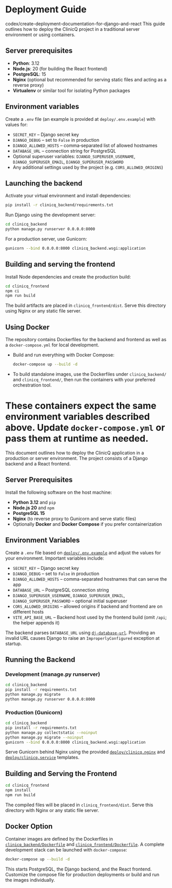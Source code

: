 # Deployment Guide

codex/create-deployment-documentation-for-django-and-react
This guide outlines how to deploy the ClinicQ project in a traditional server environment or using containers.

## Server prerequisites

* **Python**: 3.12
* **Node.js**: 20 (for building the React frontend)
* **PostgreSQL**: 15
* **Nginx** (optional but recommended for serving static files and acting as a reverse proxy)
* **Virtualenv** or similar tool for isolating Python packages

## Environment variables

Create a `.env` file (an example is provided at `deploy/.env.example`) with values for:

* `SECRET_KEY` – Django secret key
* `DJANGO_DEBUG` – set to `False` in production
* `DJANGO_ALLOWED_HOSTS` – comma‑separated list of allowed hostnames
* `DATABASE_URL` – connection string for PostgreSQL
* Optional superuser variables: `DJANGO_SUPERUSER_USERNAME`, `DJANGO_SUPERUSER_EMAIL`, `DJANGO_SUPERUSER_PASSWORD`
* Any additional settings used by the project (e.g. `CORS_ALLOWED_ORIGINS`)


## Launching the backend

Activate your virtual environment and install dependencies:

```bash
pip install -r clinicq_backend/requirements.txt
```

Run Django using the development server:

```bash
cd clinicq_backend
python manage.py runserver 0.0.0.0:8000
```

For a production server, use Gunicorn:

```bash
gunicorn --bind 0.0.0.0:8000 clinicq_backend.wsgi:application
```

## Building and serving the frontend

Install Node dependencies and create the production build:

```bash
cd clinicq_frontend
npm ci
npm run build
```

The build artifacts are placed in `clinicq_frontend/dist`. Serve this directory using Nginx or any static file server.

## Using Docker

The repository contains Dockerfiles for the backend and frontend as well as a `docker-compose.yml` for local development.

* Build and run everything with Docker Compose:
  ```bash
  docker-compose up --build -d
  ```
* To build standalone images, use the Dockerfiles under `clinicq_backend/` and `clinicq_frontend/`, then run the containers with your preferred orchestration tool.

These containers expect the same environment variables described above. Update `docker-compose.yml` or pass them at runtime as needed.
=======
This document outlines how to deploy the ClinicQ application in a production or server environment. The project consists of a Django backend and a React frontend.

## Server Prerequisites

Install the following software on the host machine:

- **Python 3.12** and `pip`
- **Node.js 20** and `npm`
- **PostgreSQL 15**
- **Nginx** (to reverse proxy to Gunicorn and serve static files)
- Optionally **Docker** and **Docker Compose** if you prefer containerization

## Environment Variables

Create a `.env` file based on [`deploy/.env.example`](../deploy/.env.example) and adjust the values for your environment. Important variables include:

- `SECRET_KEY` – Django secret key
- `DJANGO_DEBUG` – set to `False` in production
- `DJANGO_ALLOWED_HOSTS` – comma-separated hostnames that can serve the app
- `DATABASE_URL` – PostgreSQL connection string
- `DJANGO_SUPERUSER_USERNAME`, `DJANGO_SUPERUSER_EMAIL`, `DJANGO_SUPERUSER_PASSWORD` – optional initial superuser
- `CORS_ALLOWED_ORIGINS` – allowed origins if backend and frontend are on different hosts
- `VITE_API_BASE_URL` – Backend host used by the frontend build (omit `/api`; the helper appends it)

The backend parses `DATABASE_URL` using [`dj-database-url`](https://pypi.org/project/dj-database-url/). Providing an invalid URL
causes Django to raise an `ImproperlyConfigured` exception at startup.

## Running the Backend

### Development (manage.py runserver)
```bash
cd clinicq_backend
pip install -r requirements.txt
python manage.py migrate
python manage.py runserver 0.0.0.0:8000
```

### Production (Gunicorn)
```bash
cd clinicq_backend
pip install -r requirements.txt
python manage.py collectstatic --noinput
python manage.py migrate --noinput
gunicorn --bind 0.0.0.0:8000 clinicq_backend.wsgi:application
```
Serve Gunicorn behind Nginx using the provided [`deploy/clinicq.nginx`](../deploy/clinicq.nginx) and [`deploy/clinicq.service`](../deploy/clinicq.service) templates.

## Building and Serving the Frontend

```bash
cd clinicq_frontend
npm install
npm run build
```
The compiled files will be placed in `clinicq_frontend/dist`. Serve this directory with Nginx or any static file server.

## Docker Option

Container images are defined by the Dockerfiles in [`clinicq_backend/Dockerfile`](../clinicq_backend/Dockerfile) and [`clinicq_frontend/Dockerfile`](../clinicq_frontend/Dockerfile). A complete development stack can be launched with `docker-compose`:

```bash
docker-compose up --build -d
```
This starts PostgreSQL, the Django backend, and the React frontend. Customize the compose file for production deployments or build and run the images individually.
